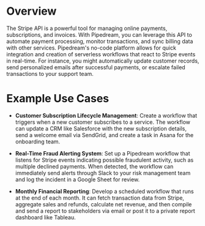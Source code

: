 # Overview

The Stripe API is a powerful tool for managing online payments, subscriptions, and invoices. With Pipedream, you can leverage this API to automate payment processing, monitor transactions, and sync billing data with other services. Pipedream's no-code platform allows for quick integration and creation of serverless workflows that react to Stripe events in real-time. For instance, you might automatically update customer records, send personalized emails after successful payments, or escalate failed transactions to your support team.

# Example Use Cases

- **Customer Subscription Lifecycle Management**: Create a workflow that triggers when a new customer subscribes to a service. The workflow can update a CRM like Salesforce with the new subscription details, send a welcome email via SendGrid, and create a task in Asana for the onboarding team.

- **Real-Time Fraud Alerting System**: Set up a Pipedream workflow that listens for Stripe events indicating possible fraudulent activity, such as multiple declined payments. When detected, the workflow can immediately send alerts through Slack to your risk management team and log the incident in a Google Sheet for review.

- **Monthly Financial Reporting**: Develop a scheduled workflow that runs at the end of each month. It can fetch transaction data from Stripe, aggregate sales and refunds, calculate net revenue, and then compile and send a report to stakeholders via email or post it to a private report dashboard like Tableau.
